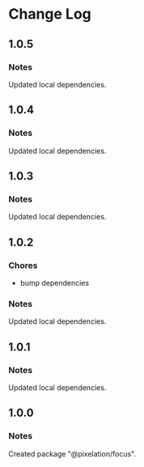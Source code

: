 # Change Log

## 1.0.5

### Notes

Updated local dependencies.

## 1.0.4

### Notes

Updated local dependencies.

## 1.0.3

### Notes

Updated local dependencies.

## 1.0.2

### Chores

- bump dependencies

### Notes

Updated local dependencies.

## 1.0.1

### Notes

Updated local dependencies.

## 1.0.0

### Notes

Created package "@pixelation/focus".

